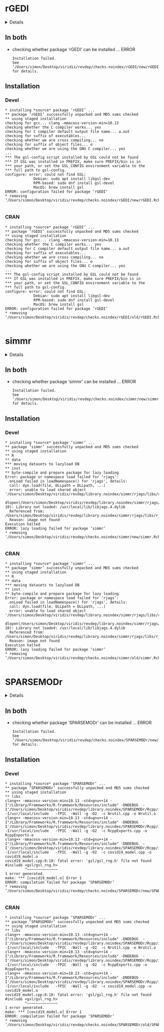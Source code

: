 # rGEDI

<details>

* Version: 0.1.11
* GitHub: https://github.com/carlos-alberto-silva/rGEDI
* Source code: https://github.com/cran/rGEDI
* Date/Publication: 2021-01-20 17:10:03 UTC
* Number of recursive dependencies: 101

Run `revdep_details(, "rGEDI")` for more info

</details>

## In both

*   checking whether package ‘rGEDI’ can be installed ... ERROR
    ```
    Installation failed.
    See ‘/Users/simon/Desktop/viridis/revdep/checks.noindex/rGEDI/new/rGEDI.Rcheck/00install.out’ for details.
    ```

## Installation

### Devel

```
* installing *source* package ‘rGEDI’ ...
** package ‘rGEDI’ successfully unpacked and MD5 sums checked
** using staged installation
checking for gcc... clang -mmacosx-version-min=10.13
checking whether the C compiler works... yes
checking for C compiler default output file name... a.out
checking for suffix of executables... 
checking whether we are cross compiling... no
checking for suffix of object files... o
checking whether we are using the GNU C compiler... yes
...
*** The gsl-config script installed by GSL could not be found
*** If GSL was installed in PREFIX, make sure PREFIX/bin is in
*** your path, or set the GSL_CONFIG environment variable to the
*** full path to gsl-config.
configure: error: could not find GSL:
			 Debian: sudo apt install libgsl-dev
			 RPM-based: sudo dnf install gsl-devel
			 MacOS: brew install gsl
ERROR: configuration failed for package ‘rGEDI’
* removing ‘/Users/simon/Desktop/viridis/revdep/checks.noindex/rGEDI/new/rGEDI.Rcheck/rGEDI’


```
### CRAN

```
* installing *source* package ‘rGEDI’ ...
** package ‘rGEDI’ successfully unpacked and MD5 sums checked
** using staged installation
checking for gcc... clang -mmacosx-version-min=10.13
checking whether the C compiler works... yes
checking for C compiler default output file name... a.out
checking for suffix of executables... 
checking whether we are cross compiling... no
checking for suffix of object files... o
checking whether we are using the GNU C compiler... yes
...
*** The gsl-config script installed by GSL could not be found
*** If GSL was installed in PREFIX, make sure PREFIX/bin is in
*** your path, or set the GSL_CONFIG environment variable to the
*** full path to gsl-config.
configure: error: could not find GSL:
			 Debian: sudo apt install libgsl-dev
			 RPM-based: sudo dnf install gsl-devel
			 MacOS: brew install gsl
ERROR: configuration failed for package ‘rGEDI’
* removing ‘/Users/simon/Desktop/viridis/revdep/checks.noindex/rGEDI/old/rGEDI.Rcheck/rGEDI’


```
# simmr

<details>

* Version: 0.4.5
* GitHub: https://github.com/andrewcparnell/simmr
* Source code: https://github.com/cran/simmr
* Date/Publication: 2021-02-27 14:00:03 UTC
* Number of recursive dependencies: 98

Run `revdep_details(, "simmr")` for more info

</details>

## In both

*   checking whether package ‘simmr’ can be installed ... ERROR
    ```
    Installation failed.
    See ‘/Users/simon/Desktop/viridis/revdep/checks.noindex/simmr/new/simmr.Rcheck/00install.out’ for details.
    ```

## Installation

### Devel

```
* installing *source* package ‘simmr’ ...
** package ‘simmr’ successfully unpacked and MD5 sums checked
** using staged installation
** R
** data
*** moving datasets to lazyload DB
** inst
** byte-compile and prepare package for lazy loading
Error: package or namespace load failed for ‘rjags’:
 .onLoad failed in loadNamespace() for 'rjags', details:
  call: dyn.load(file, DLLpath = DLLpath, ...)
  error: unable to load shared object '/Users/simon/Desktop/viridis/revdep/library.noindex/simmr/rjags/libs/rjags.so':
  dlopen(/Users/simon/Desktop/viridis/revdep/library.noindex/simmr/rjags/libs/rjags.so, 10): Library not loaded: /usr/local/lib/libjags.4.dylib
  Referenced from: /Users/simon/Desktop/viridis/revdep/library.noindex/simmr/rjags/libs/rjags.so
  Reason: image not found
Execution halted
ERROR: lazy loading failed for package ‘simmr’
* removing ‘/Users/simon/Desktop/viridis/revdep/checks.noindex/simmr/new/simmr.Rcheck/simmr’


```
### CRAN

```
* installing *source* package ‘simmr’ ...
** package ‘simmr’ successfully unpacked and MD5 sums checked
** using staged installation
** R
** data
*** moving datasets to lazyload DB
** inst
** byte-compile and prepare package for lazy loading
Error: package or namespace load failed for ‘rjags’:
 .onLoad failed in loadNamespace() for 'rjags', details:
  call: dyn.load(file, DLLpath = DLLpath, ...)
  error: unable to load shared object '/Users/simon/Desktop/viridis/revdep/library.noindex/simmr/rjags/libs/rjags.so':
  dlopen(/Users/simon/Desktop/viridis/revdep/library.noindex/simmr/rjags/libs/rjags.so, 10): Library not loaded: /usr/local/lib/libjags.4.dylib
  Referenced from: /Users/simon/Desktop/viridis/revdep/library.noindex/simmr/rjags/libs/rjags.so
  Reason: image not found
Execution halted
ERROR: lazy loading failed for package ‘simmr’
* removing ‘/Users/simon/Desktop/viridis/revdep/checks.noindex/simmr/old/simmr.Rcheck/simmr’


```
# SPARSEMODr

<details>

* Version: 1.1.0
* GitHub: https://github.com/NAU-CCL/SPARSEMODr
* Source code: https://github.com/cran/SPARSEMODr
* Date/Publication: 2021-07-01 17:50:02 UTC
* Number of recursive dependencies: 117

Run `revdep_details(, "SPARSEMODr")` for more info

</details>

## In both

*   checking whether package ‘SPARSEMODr’ can be installed ... ERROR
    ```
    Installation failed.
    See ‘/Users/simon/Desktop/viridis/revdep/checks.noindex/SPARSEMODr/new/SPARSEMODr.Rcheck/00install.out’ for details.
    ```

## Installation

### Devel

```
* installing *source* package ‘SPARSEMODr’ ...
** package ‘SPARSEMODr’ successfully unpacked and MD5 sums checked
** using staged installation
** libs
clang++ -mmacosx-version-min=10.13 -std=gnu++14 -I"/Library/Frameworks/R.framework/Resources/include" -DNDEBUG  -I'/Users/simon/Desktop/viridis/revdep/library.noindex/SPARSEMODr/Rcpp/include' -I/usr/local/include   -fPIC  -Wall -g -O2  -c Nrutil.cpp -o Nrutil.o
clang++ -mmacosx-version-min=10.13 -std=gnu++14 -I"/Library/Frameworks/R.framework/Resources/include" -DNDEBUG  -I'/Users/simon/Desktop/viridis/revdep/library.noindex/SPARSEMODr/Rcpp/include' -I/usr/local/include   -fPIC  -Wall -g -O2  -c RcppExports.cpp -o RcppExports.o
clang++ -mmacosx-version-min=10.13 -std=gnu++14 -I"/Library/Frameworks/R.framework/Resources/include" -DNDEBUG  -I'/Users/simon/Desktop/viridis/revdep/library.noindex/SPARSEMODr/Rcpp/include' -I/usr/local/include   -fPIC  -Wall -g -O2  -c covid19_model.cpp -o covid19_model.o
covid19_model.cpp:8:10: fatal error: 'gsl/gsl_rng.h' file not found
#include <gsl/gsl_rng.h>
         ^~~~~~~~~~~~~~~
1 error generated.
make: *** [covid19_model.o] Error 1
ERROR: compilation failed for package ‘SPARSEMODr’
* removing ‘/Users/simon/Desktop/viridis/revdep/checks.noindex/SPARSEMODr/new/SPARSEMODr.Rcheck/SPARSEMODr’


```
### CRAN

```
* installing *source* package ‘SPARSEMODr’ ...
** package ‘SPARSEMODr’ successfully unpacked and MD5 sums checked
** using staged installation
** libs
clang++ -mmacosx-version-min=10.13 -std=gnu++14 -I"/Library/Frameworks/R.framework/Resources/include" -DNDEBUG  -I'/Users/simon/Desktop/viridis/revdep/library.noindex/SPARSEMODr/Rcpp/include' -I/usr/local/include   -fPIC  -Wall -g -O2  -c Nrutil.cpp -o Nrutil.o
clang++ -mmacosx-version-min=10.13 -std=gnu++14 -I"/Library/Frameworks/R.framework/Resources/include" -DNDEBUG  -I'/Users/simon/Desktop/viridis/revdep/library.noindex/SPARSEMODr/Rcpp/include' -I/usr/local/include   -fPIC  -Wall -g -O2  -c RcppExports.cpp -o RcppExports.o
clang++ -mmacosx-version-min=10.13 -std=gnu++14 -I"/Library/Frameworks/R.framework/Resources/include" -DNDEBUG  -I'/Users/simon/Desktop/viridis/revdep/library.noindex/SPARSEMODr/Rcpp/include' -I/usr/local/include   -fPIC  -Wall -g -O2  -c covid19_model.cpp -o covid19_model.o
covid19_model.cpp:8:10: fatal error: 'gsl/gsl_rng.h' file not found
#include <gsl/gsl_rng.h>
         ^~~~~~~~~~~~~~~
1 error generated.
make: *** [covid19_model.o] Error 1
ERROR: compilation failed for package ‘SPARSEMODr’
* removing ‘/Users/simon/Desktop/viridis/revdep/checks.noindex/SPARSEMODr/old/SPARSEMODr.Rcheck/SPARSEMODr’


```
